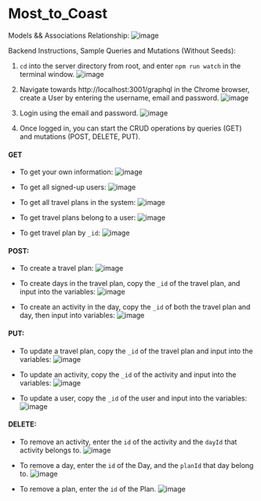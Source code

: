 # Most_to_Coast

Models && Associations Relationship:
![image](https://user-images.githubusercontent.com/95199209/180568848-c4412f55-cbd9-4585-b01e-46a1eff988b9.png)

Backend Instructions, Sample Queries and Mutations (Without Seeds):

1. `cd` into the server directory from root, and enter `npm run watch` in the terminal window.
   ![image](https://user-images.githubusercontent.com/95199209/180853021-4ccbb44d-eae1-4e3c-a259-eacbac089194.png)

2. Navigate towards http://localhost:3001/graphql in the Chrome browser, create a User by entering the username, email and password.
   ![image](https://user-images.githubusercontent.com/95199209/180853710-c0af7bd1-1ec8-4f84-87ff-ed6f66b8b2e9.png)

3. Login using the email and password.
   ![image](https://user-images.githubusercontent.com/95199209/180853866-135f03f9-96ec-4686-b22d-21df52e7f464.png)

4. Once logged in, you can start the CRUD operations by queries (GET) and mutations (POST, DELETE, PUT).

#### GET

- To get your own information:
  ![image](https://user-images.githubusercontent.com/95199209/180854317-c86806e4-38c8-4df5-a223-4cd8836d837f.png)

- To get all signed-up users:
  ![image](https://user-images.githubusercontent.com/95199209/180854472-2e55f50e-020e-4df4-9066-71ba5617ad07.png)

- To get all travel plans in the system:
  ![image](https://user-images.githubusercontent.com/95199209/180856698-38c92830-36f6-4569-8571-75d28e1a9c6f.png)

- To get travel plans belong to a user:
  ![image](https://user-images.githubusercontent.com/95199209/180856798-2c7b3729-d933-4b80-91b6-c55651414e62.png)

- To get travel plan by `_id`:
  ![image](https://user-images.githubusercontent.com/95199209/180857148-286ddae4-8791-4170-881a-83e0f75fe8b1.png)

#### POST:

- To create a travel plan:
  ![image](https://user-images.githubusercontent.com/95199209/180875505-4a626501-5cb5-4544-9756-a17aae015332.png)

- To create days in the travel plan, copy the `_id` of the travel plan, and input into the variables:
  ![image](https://user-images.githubusercontent.com/95199209/180855990-98a0016b-db0b-460c-9253-15e68bd39654.png)

- To create an activity in the day, copy the `_id` of both the travel plan and day, then input into variables:
  ![image](https://user-images.githubusercontent.com/95199209/180856572-a64e7083-c42e-4ea3-9426-6868b6a42276.png)

#### PUT:

- To update a travel plan, copy the `_id` of the travel plan and input into the variables:
  ![image](https://user-images.githubusercontent.com/95199209/180858138-25247beb-2dc8-40fa-900a-5a8c2436f033.png)

- To update an activity, copy the `_id` of the activity and input into the variables:
  ![image](https://user-images.githubusercontent.com/95199209/180859841-65b712dc-ad4d-48fb-a611-f5307ed43e27.png)

- To update a user, copy the `_id` of the user and input into the variables:
  ![image](https://user-images.githubusercontent.com/95199209/180872904-ceb407d4-c115-40aa-9525-91f085c890ca.png)

#### DELETE:

- To remove an activity, enter the `id` of the activity and the `dayId` that activity belongs to.
  ![image](https://user-images.githubusercontent.com/95199209/180860910-231a8ef1-b11b-4431-b3a6-dc054f0fb1b8.png)

- To remove a day, enter the `id` of the Day, and the `planId` that day belong to.
  ![image](https://user-images.githubusercontent.com/95199209/180861448-26683d31-a2f4-4b5b-bf40-1647833b1194.png)

- To remove a plan, enter the `id` of the Plan.
  ![image](https://user-images.githubusercontent.com/95199209/180862195-adbf805a-a63e-49f8-9902-d6b751158849.png)
